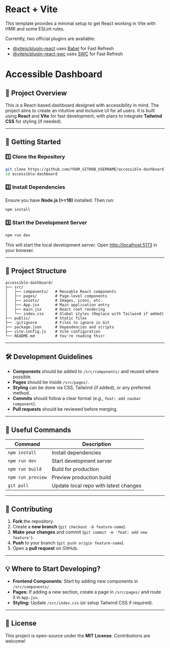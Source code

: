 # React + Vite

This template provides a minimal setup to get React working in Vite with HMR and some ESLint rules.

Currently, two official plugins are available:

- [@vitejs/plugin-react](https://github.com/vitejs/vite-plugin-react/blob/main/packages/plugin-react/README.md) uses [Babel](https://babeljs.io/) for Fast Refresh
- [@vitejs/plugin-react-swc](https://github.com/vitejs/vite-plugin-react-swc) uses [SWC](https://swc.rs/) for Fast Refresh


# Accessible Dashboard

## 📌 Project Overview
This is a React-based dashboard designed with accessibility in mind. The project aims to create an intuitive and inclusive UI for all users. It is built using **React** and **Vite** for fast development, with plans to integrate **Tailwind CSS** for styling (if needed).

---

## 🚀 Getting Started
### 1️⃣ Clone the Repository
```sh
git clone https://github.com/YOUR_GITHUB_USERNAME/accessible-dashboard.git
cd accessible-dashboard
```

### 2️⃣ Install Dependencies
Ensure you have **Node.js (>=18)** installed. Then run:
```sh
npm install
```

### 3️⃣ Start the Development Server
```sh
npm run dev
```
This will start the local development server. Open [http://localhost:5173](http://localhost:5173) in your browser.

---

## 📂 Project Structure
```
accessible-dashboard/
├── src/
│   ├── components/   # Reusable React components
│   ├── pages/        # Page-level components
│   ├── assets/       # Images, icons, etc.
│   ├── App.jsx       # Main application entry
│   ├── main.jsx      # React root rendering
│   └── index.css     # Global styles (Replace with Tailwind if added)
├── public/           # Static files
├── .gitignore        # Files to ignore in Git
├── package.json      # Dependencies and scripts
├── vite.config.js    # Vite configuration
└── README.md         # You're reading this!
```

---

## 🛠 Development Guidelines
- **Components** should be added to `/src/components/` and reused where possible.
- **Pages** should be inside `/src/pages/`.
- **Styling** can be done via CSS, Tailwind (if added), or any preferred method.
- **Commits** should follow a clear format (e.g., `feat: add navbar component`).
- **Pull requests** should be reviewed before merging.

---

## 🔗 Useful Commands
| Command         | Description |
|----------------|-------------|
| `npm install`  | Install dependencies |
| `npm run dev`  | Start development server |
| `npm run build` | Build for production |
| `npm run preview` | Preview production build |
| `git pull` | Update local repo with latest changes |

---

## 📢 Contributing
1. **Fork** the repository.
2. Create a **new branch** (`git checkout -b feature-name`).
3. **Make your changes** and commit (`git commit -m 'feat: add new feature'`).
4. **Push** to your branch (`git push origin feature-name`).
5. Open a **pull request** on GitHub.

---

## 💡 Where to Start Developing?
- **Frontend Components:** Start by adding new components in `/src/components/`.
- **Pages:** If adding a new section, create a page in `/src/pages/` and route it in `App.jsx`.
- **Styling:** Update `/src/index.css` (or setup Tailwind CSS if required).

---

## 📄 License
This project is open-source under the **MIT License**. Contributions are welcome!

